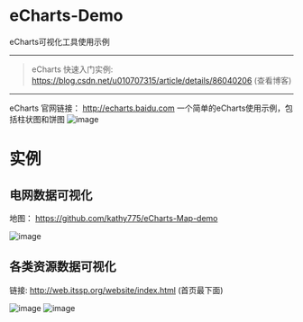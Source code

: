 # eCharts-Demo
eCharts可视化工具使用示例

---

> eCharts 快速入门实例:  https://blog.csdn.net/u010707315/article/details/86040206 (查看博客)

---

eCharts 官网链接： http://echarts.baidu.com
一个简单的eCharts使用示例，包括柱状图和饼图
 ![image](https://github.com/kathy775/eCharts-Demo/blob/master/others/demo1.gif)

# **实例**

## 电网数据可视化

地图： https://github.com/kathy775/eCharts-Map-demo

 ![image](https://github.com/kathy775/eCharts-Demo/blob/master/others/demo4.gif)
 
 
 ## 各类资源数据可视化
 
 链接:  http://web.itssp.org/website/index.html  (首页最下面)
 
 ![image](https://github.com/kathy775/eCharts-Demo/blob/master/others/demo2.gif)
  ![image](https://github.com/kathy775/eCharts-Demo/blob/master/others/demo3.gif)
